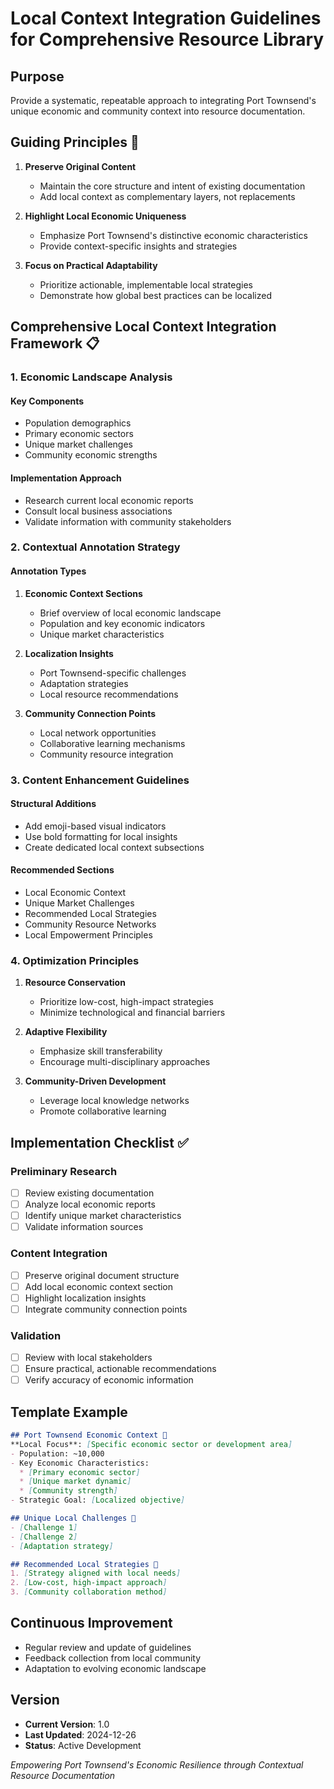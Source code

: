 # Local Context Integration Guidelines for Comprehensive Resource Library

## Purpose
Provide a systematic, repeatable approach to integrating Port Townsend's unique economic and community context into resource documentation.

## Guiding Principles 🌟
1. **Preserve Original Content**
   - Maintain the core structure and intent of existing documentation
   - Add local context as complementary layers, not replacements

2. **Highlight Local Economic Uniqueness**
   - Emphasize Port Townsend's distinctive economic characteristics
   - Provide context-specific insights and strategies

3. **Focus on Practical Adaptability**
   - Prioritize actionable, implementable local strategies
   - Demonstrate how global best practices can be localized

## Comprehensive Local Context Integration Framework 📋

### 1. Economic Landscape Analysis
#### Key Components
- Population demographics
- Primary economic sectors
- Unique market challenges
- Community economic strengths

#### Implementation Approach
- Research current local economic reports
- Consult local business associations
- Validate information with community stakeholders

### 2. Contextual Annotation Strategy
#### Annotation Types
1. **Economic Context Sections**
   - Brief overview of local economic landscape
   - Population and key economic indicators
   - Unique market characteristics

2. **Localization Insights**
   - Port Townsend-specific challenges
   - Adaptation strategies
   - Local resource recommendations

3. **Community Connection Points**
   - Local network opportunities
   - Collaborative learning mechanisms
   - Community resource integration

### 3. Content Enhancement Guidelines
#### Structural Additions
- Add emoji-based visual indicators
- Use bold formatting for local insights
- Create dedicated local context subsections

#### Recommended Sections
- Local Economic Context
- Unique Market Challenges
- Recommended Local Strategies
- Community Resource Networks
- Local Empowerment Principles

### 4. Optimization Principles
1. **Resource Conservation**
   - Prioritize low-cost, high-impact strategies
   - Minimize technological and financial barriers

2. **Adaptive Flexibility**
   - Emphasize skill transferability
   - Encourage multi-disciplinary approaches

3. **Community-Driven Development**
   - Leverage local knowledge networks
   - Promote collaborative learning

## Implementation Checklist ✅
### Preliminary Research
- [ ] Review existing documentation
- [ ] Analyze local economic reports
- [ ] Identify unique market characteristics
- [ ] Validate information sources

### Content Integration
- [ ] Preserve original document structure
- [ ] Add local economic context section
- [ ] Highlight localization insights
- [ ] Integrate community connection points

### Validation
- [ ] Review with local stakeholders
- [ ] Ensure practical, actionable recommendations
- [ ] Verify accuracy of economic information

## Template Example
```markdown
## Port Townsend Economic Context 🌊
**Local Focus**: [Specific economic sector or development area]
- Population: ~10,000
- Key Economic Characteristics:
  * [Primary economic sector]
  * [Unique market dynamic]
  * [Community strength]
- Strategic Goal: [Localized objective]

## Unique Local Challenges 🚧
- [Challenge 1]
- [Challenge 2]
- [Adaptation strategy]

## Recommended Local Strategies 🎯
1. [Strategy aligned with local needs]
2. [Low-cost, high-impact approach]
3. [Community collaboration method]
```

## Continuous Improvement
- Regular review and update of guidelines
- Feedback collection from local community
- Adaptation to evolving economic landscape

## Version
- **Current Version**: 1.0
- **Last Updated**: 2024-12-26
- **Status**: Active Development

*Empowering Port Townsend's Economic Resilience through Contextual Resource Documentation*
